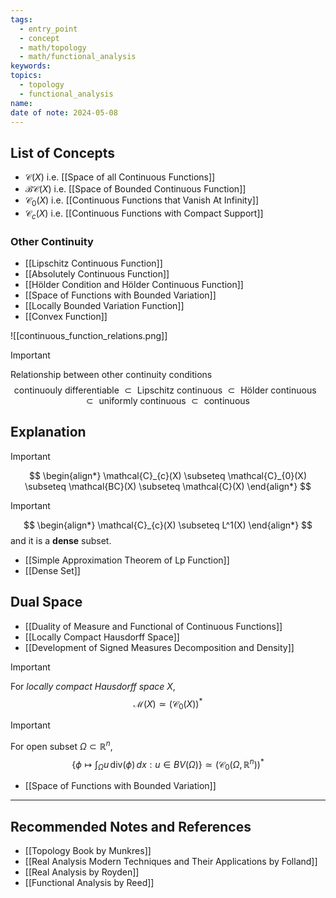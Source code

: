 ```yaml
---
tags:
  - entry_point
  - concept
  - math/topology
  - math/functional_analysis
keywords: 
topics:
  - topology
  - functional_analysis
name: 
date of note: 2024-05-08
---
```


##  List of Concepts

- $\mathcal{C}(X)$ i.e. [[Space of all Continuous Functions]]
- $\mathcal{BC}(X)$ i.e. [[Space of Bounded Continuous Function]]
- $\mathcal{C}_{0}(X)$ i.e. [[Continuous Functions that Vanish At Infinity]]
- $\mathcal{C}_{c}(X)$ i.e. [[Continuous Functions with Compact Support]]

### Other Continuity

- [[Lipschitz Continuous Function]]
- [[Absolutely Continuous Function]]
- [[Hölder Condition and Hölder Continuous Function]]
- [[Space of Functions with Bounded Variation]]
- [[Locally Bounded Variation Function]]
- [[Convex Function]]


![[continuous_function_relations.png]]

>[!important]
>Relationship between other continuity conditions
>$$
>\text{continuouly differentiable }\subset \text{ Lipschitz continuous }\subset \text{ Hölder continuous } \subset \text{ uniformly continuous } \subset \text{ continuous }
>$$
## Explanation

>[!important]
>$$
> \begin{align*}
> \mathcal{C}_{c}(X)  \subseteq \mathcal{C}_{0}(X) \subseteq \mathcal{BC}(X) \subseteq \mathcal{C}(X)
> \end{align*}
>$$ 

>[!important]
>$$
> \begin{align*}
> \mathcal{C}_{c}(X)  \subseteq L^1(X)
> \end{align*}
>$$ 
>and it is a **dense** subset.

- [[Simple Approximation Theorem of Lp Function]]
- [[Dense Set]]


## Dual Space 

- [[Duality of Measure and Functional of Continuous Functions]]
- [[Locally Compact Hausdorff Space]]
- [[Development of Signed Measures Decomposition and Density]]

>[!important]
>For *locally compact Hausdorff space* $X$,
>$$\mathcal{M}(X) \simeq   (\mathcal{C}_{0}(X))^{*}$$

>[!important]
>For open subset $\Omega \subset \mathbb{R}^n$,
>$$\left\{ \phi \mapsto \int_{\Omega}u\,\text{div}(\phi)\,dx: u \in BV(\Omega) \right\}  \simeq   (\mathcal{C}_{0}(\Omega, \mathbb{R}^n))^{*}$$

- [[Space of Functions with Bounded Variation]]


-----------
##  Recommended Notes and References


- [[Topology Book by Munkres]]
- [[Real Analysis Modern Techniques and Their Applications by Folland]]
- [[Real Analysis by Royden]]
- [[Functional Analysis by Reed]]